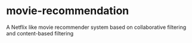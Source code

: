 # movie-recommendation
A Netflix like movie recommender system based on collaborative filtering and content-based filtering
